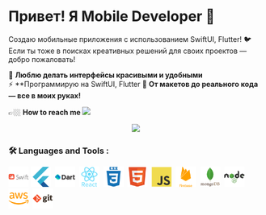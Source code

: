 # Привет! Я Mobile Developer 🚀

Создаю  мобильные приложения с использованием SwiftUI, Flutter! 🐦 Если ты тоже в поисках креативных решений для своих проектов — добро пожаловать!

📱 **Люблю делать интерфейсы красивыми и удобными**  
⚡ **Программирую на SwiftUI, Flutter
🎨 **От макетов до реального кода — все в моих руках!**

 👉🏼 **How to reach me**
 <a href="https://t.me/erasoft1" target="_blank">
  <img src="https://media0.giphy.com/media/v1.Y2lkPTc5MGI3NjExODVleHNqOWtid29tdWNzajl6a2RlY2UxOXRtMmR2bnd5N3hkeXU0OSZlcD12MV9pbnRlcm5hbF9naWZfYnlfaWQmY3Q9Zw/ya4eevXU490Iw/giphy.gif" width="20" />
</a>



<div id="header" align="center">
  <img src="https://media1.giphy.com/media/v1.Y2lkPTc5MGI3NjExZ2xuMGN4dXRybWp6Nmpqd2FwdzdudndoYmoxdnQ0enZueXBsbmVkNiZlcD12MV9pbnRlcm5hbF9naWZfYnlfaWQmY3Q9Zw/78XCFBGOlS6keY1Bil/giphy.gif" width="300"/> 
</div>



### :hammer_and_wrench: Languages and Tools :
<div>
  <img src="https://raw.githubusercontent.com/devicons/devicon/54cfe13ac10eaa1ef817a343ab0a9437eb3c2e08/icons/swift/swift-original-wordmark.svg" title="Swift" alt="Swift" width="40" height="40" />
  <img src="https://github.com/devicons/devicon/blob/master/icons/flutter/flutter-original.svg" title="Flutter" alt="Flutter" width="40" height="40"/>&nbsp;
  <img src="https://github.com/devicons/devicon/blob/master/icons/dart/dart-original-wordmark.svg" title="Dart" alt="Dart " width="40" height="40"/>&nbsp;
  <img src="https://github.com/devicons/devicon/blob/master/icons/react/react-original-wordmark.svg" title="React" alt="React" width="40" height="40"/>&nbsp;
  <img src="https://github.com/devicons/devicon/blob/master/icons/css3/css3-plain-wordmark.svg"  title="CSS3" alt="CSS" width="40" height="40"/>&nbsp;
  <img src="https://github.com/devicons/devicon/blob/master/icons/html5/html5-original.svg" title="HTML5" alt="HTML" width="40" height="40"/>&nbsp;
  <img src="https://github.com/devicons/devicon/blob/master/icons/javascript/javascript-original.svg" title="JavaScript" alt="JavaScript" width="40" height="40"/>&nbsp;
  <img src="https://github.com/devicons/devicon/blob/master/icons/firebase/firebase-plain-wordmark.svg" title="Firebase" alt="Firebase" width="40" height="40"/>&nbsp;
  <img src="https://github.com/devicons/devicon/blob/master/icons/mongodb/mongodb-original-wordmark.svg" title="MongoDB"  alt="MongoDB" width="40" height="40"/>&nbsp;
  <img src="https://github.com/devicons/devicon/blob/master/icons/nodejs/nodejs-original-wordmark.svg" title="NodeJS" alt="NodeJS" width="40" height="40"/>&nbsp;
  <img src="https://github.com/devicons/devicon/blob/master/icons/amazonwebservices/amazonwebservices-plain-wordmark.svg" title="AWS" alt="AWS" width="40" height="40"/>&nbsp;
  <img src="https://github.com/devicons/devicon/blob/master/icons/git/git-original-wordmark.svg" title="Git" **alt="Git" width="40" height="40"/>
</div>
